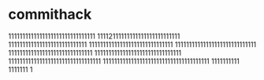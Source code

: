 # commithack
1111111111111111111111111111111
11112111111111111111111111111
1111111111111111111111111111
111111111111111111111111111111
11111111111111111111111111111
111111111111111111111111111111
1111111111111111111111111111111
111111111111111111111111111111111
11111111111111111111111111111111111111
1111111111
1111111
1
